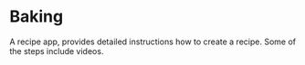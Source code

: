 # Baking
A recipe app, provides detailed instructions how to create a recipe. Some of the steps include videos.
